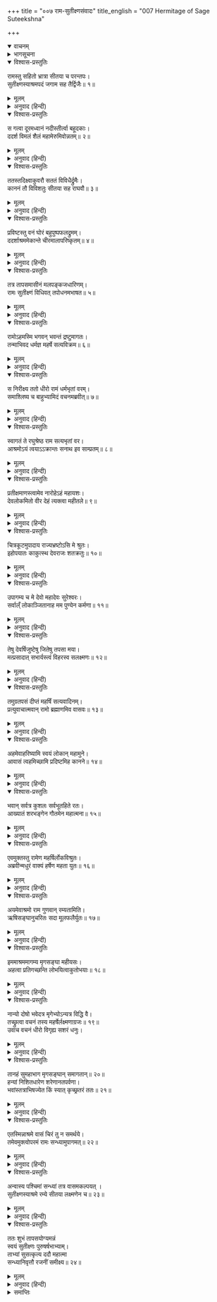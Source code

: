 +++
title = "००७ राम-सुतीक्ष्णसंवादः"
title_english = "007 Hermitage of Sage Suteekshna"

+++
<details open><summary>वाचनम्</summary>
<div caption="श्रीराम-हरिसीताराममूर्ति-घनपाठिभ्यां वचनम्" class="audioEmbed" src="https://archive.org/download/Ramayana-recitation-Sriram-harisItArAmamUrti-Ghanapaati-v2/Kanda_3/Kanda_3_ARK-007-Rama_-_Sutheekshnana_Samvadaha.mp3"></div>
</details>

<details><summary>भागसूचना</summary>

7. सीता और भ्रातासहित श्रीरामका सुतीक्ष्णके आश्रमपर जाकर उनसे बातचीत करना तथा उनसे सत्कृत हो रातमें वहीं ठहरना
</details>

<details open><summary>विश्वास-प्रस्तुतिः</summary>

रामस्तु सहितो भ्रात्रा सीतया च परन्तपः।  
सुतीक्ष्णस्याश्रमपदं जगाम सह तैर्द्विजैः॥ १॥
</details>

<details><summary>मूलम्</summary>

रामस्तु सहितो भ्रात्रा सीतया च परन्तपः।  
सुतीक्ष्णस्याश्रमपदं जगाम सह तैर्द्विजैः॥ १॥
</details>

<details><summary>अनुवाद (हिन्दी)</summary>

शत्रुओंको संताप देनेवाले श्रीरामचन्द्रजी लक्ष्मण, सीता तथा उन ब्राह्मणोंके साथ सुतीक्ष्ण मुनिके आश्रमकी ओर चले॥ १॥
</details>

<details open><summary>विश्वास-प्रस्तुतिः</summary>

स गत्वा दूरमध्वानं नदीस्तीर्त्वा बहूदकाः।  
ददर्श विमलं शैलं महामेरुमिवोन्नतम्॥ २॥
</details>

<details><summary>मूलम्</summary>

स गत्वा दूरमध्वानं नदीस्तीर्त्वा बहूदकाः।  
ददर्श विमलं शैलं महामेरुमिवोन्नतम्॥ २॥
</details>

<details><summary>अनुवाद (हिन्दी)</summary>

वे दूरतकका मार्ग तै करके अगाध जलसे भरी हुई बहुत-सी नदियोंको पार करते हुए जब आगे गये, तब उन्हें महान् मेरुगिरिके समान एक अत्यन्त ऊँचा पर्वत दिखायी दिया, जो बड़ा ही निर्मल था॥ २॥
</details>

<details open><summary>विश्वास-प्रस्तुतिः</summary>

ततस्तदिक्ष्वाकुवरौ सततं विविधैर्द्रुमैः।  
काननं तौ विविशतुः सीतया सह राघवौ॥ ३॥
</details>

<details><summary>मूलम्</summary>

ततस्तदिक्ष्वाकुवरौ सततं विविधैर्द्रुमैः।  
काननं तौ विविशतुः सीतया सह राघवौ॥ ३॥
</details>

<details><summary>अनुवाद (हिन्दी)</summary>

वहाँसे आगे बढ़कर वे दोनों इक्ष्वाकुकुलके श्रेष्ठ वीर रघुवंशी बन्धु सीताके साथ नाना प्रकारके वृक्षोंसे भरे हुए एक वनमें पहुँचे॥ ३॥
</details>

<details open><summary>विश्वास-प्रस्तुतिः</summary>

प्रविष्टस्तु वनं घोरं बहुपुष्पफलद्रुमम्।  
ददर्शाश्रममेकान्ते चीरमालापरिष्कृतम्॥ ४॥
</details>

<details><summary>मूलम्</summary>

प्रविष्टस्तु वनं घोरं बहुपुष्पफलद्रुमम्।  
ददर्शाश्रममेकान्ते चीरमालापरिष्कृतम्॥ ४॥
</details>

<details><summary>अनुवाद (हिन्दी)</summary>

उस घोर वनमें प्रविष्ट हो श्रीरघुनाथजीने एकान्त स्थानमें एक आश्रम देखा, जहाँके वृक्ष प्रचुर फल-फूलोंसे लदे हुए थे। इधर-उधर टँगे हुए चीर वस्त्रोंके समुदाय उस आश्रमकी शोभा बढ़ाते थे॥ ४॥
</details>

<details open><summary>विश्वास-प्रस्तुतिः</summary>

तत्र तापसमासीनं मलपङ्कजधारिणम्।  
रामः सुतीक्ष्णं विधिवत् तपोधनमभाषत॥ ५॥
</details>

<details><summary>मूलम्</summary>

तत्र तापसमासीनं मलपङ्कजधारिणम्।  
रामः सुतीक्ष्णं विधिवत् तपोधनमभाषत॥ ५॥
</details>

<details><summary>अनुवाद (हिन्दी)</summary>

वहाँ आन्तरिक मलकी शुद्धिके लिये पद्मासन धारण किये सुतीक्ष्ण मुनि ध्यानमग्न होकर बैठे थे। श्रीरामने उन तपोधन मुनिके पास विधिवत् जाकर उनसे इस प्रकार कहा—॥ ५॥
</details>

<details open><summary>विश्वास-प्रस्तुतिः</summary>

रामोऽहमस्मि भगवन् भवन्तं द्रष्टुमागतः।  
तन्माभिवद धर्मज्ञ महर्षे सत्यविक्रम॥ ६॥
</details>

<details><summary>मूलम्</summary>

रामोऽहमस्मि भगवन् भवन्तं द्रष्टुमागतः।  
तन्माभिवद धर्मज्ञ महर्षे सत्यविक्रम॥ ६॥
</details>

<details><summary>अनुवाद (हिन्दी)</summary>

‘सत्यपराक्रमी धर्मज्ञ महर्षे! भगवन्! मैं राम हूँ और यहाँ आपका दर्शन करनेके लिये आया हूँ, अतः आप मुझसे बात कीजिये’॥ ६॥
</details>

<details open><summary>विश्वास-प्रस्तुतिः</summary>

स निरीक्ष्य ततो धीरो रामं धर्मभृतां वरम्।  
समाश्लिष्य च बाहुभ्यामिदं वचनमब्रवीत्॥ ७॥
</details>

<details><summary>मूलम्</summary>

स निरीक्ष्य ततो धीरो रामं धर्मभृतां वरम्।  
समाश्लिष्य च बाहुभ्यामिदं वचनमब्रवीत्॥ ७॥
</details>

<details><summary>अनुवाद (हिन्दी)</summary>

धर्मात्माओंमें श्रेष्ठ भगवान् श्रीरामका दर्शन करके धीर महर्षि सुतीक्ष्णने अपनी दोनों भुजाओंसे उनका आलिङ्गन किया और इस प्रकार कहा—॥ ७॥
</details>

<details open><summary>विश्वास-प्रस्तुतिः</summary>

स्वागतं ते रघुश्रेष्ठ राम सत्यभृतां वर।  
आश्रमोऽयं त्वयाऽऽक्रान्तः सनाथ इव साम्प्रतम्॥ ८॥
</details>

<details><summary>मूलम्</summary>

स्वागतं ते रघुश्रेष्ठ राम सत्यभृतां वर।  
आश्रमोऽयं त्वयाऽऽक्रान्तः सनाथ इव साम्प्रतम्॥ ८॥
</details>

<details><summary>अनुवाद (हिन्दी)</summary>

‘सत्यवादियोंमें श्रेष्ठ रघुकुलभूषण श्रीराम! आपका स्वागत है। इस समय आपके पदार्पण करनेसे यह आश्रम सनाथ हो गया॥ ८॥
</details>

<details open><summary>विश्वास-प्रस्तुतिः</summary>

प्रतीक्षमाणस्त्वामेव नारोहेऽहं महायशः।  
देवलोकमितो वीर देहं त्यक्त्वा महीतले॥ ९॥
</details>

<details><summary>मूलम्</summary>

प्रतीक्षमाणस्त्वामेव नारोहेऽहं महायशः।  
देवलोकमितो वीर देहं त्यक्त्वा महीतले॥ ९॥
</details>

<details><summary>अनुवाद (हिन्दी)</summary>

‘महायशस्वी वीर! मैं आपकी ही प्रतीक्षामें था, इसीलिये अबतक इस पृथ्वीपर अपने शरीरको त्यागकर मैं यहाँसे देवलोक (ब्रह्मधाम) में नहीं गया॥ ९॥
</details>

<details open><summary>विश्वास-प्रस्तुतिः</summary>

चित्रकूटमुपादाय राज्यभ्रष्टोऽसि मे श्रुतः।  
इहोपयातः काकुत्स्थ देवराजः शतक्रतुः॥ १०॥
</details>

<details><summary>मूलम्</summary>

चित्रकूटमुपादाय राज्यभ्रष्टोऽसि मे श्रुतः।  
इहोपयातः काकुत्स्थ देवराजः शतक्रतुः॥ १०॥
</details>

<details><summary>अनुवाद (हिन्दी)</summary>

‘मैंने सुना था कि आप राज्यसे भ्रष्ट हो चित्रकूट पर्वतपर आकर रहते हैं। काकुत्स्थ! यहाँ सौ यज्ञोंका अनुष्ठान करनेवाले देवराज इन्द्र आये थे॥ १०॥
</details>

<details open><summary>विश्वास-प्रस्तुतिः</summary>

उपागम्य च मे देवो महादेवः सुरेश्वरः।  
सर्वाल्ँ लोकाञ्जितानाह मम पुण्येन कर्मणा॥ ११॥
</details>

<details><summary>मूलम्</summary>

उपागम्य च मे देवो महादेवः सुरेश्वरः।  
सर्वांल्लोकाञ्जितानाह मम पुण्येन कर्मणा॥ ११॥
</details>

<details><summary>अनुवाद (हिन्दी)</summary>

‘वे महान् देवता देवेश्वर इन्द्रदेव मेरे पास आकर कह रहे थे कि ‘तुमने अपने पुण्यकर्मके द्वारा समस्त शुभ लोकोंपर विजय पायी है’॥ ११॥
</details>

<details open><summary>विश्वास-प्रस्तुतिः</summary>

तेषु देवर्षिजुष्टेषु जितेषु तपसा मया।  
मत्प्रसादात् सभार्यस्त्वं विहरस्व सलक्ष्मणः॥ १२॥
</details>

<details><summary>मूलम्</summary>

तेषु देवर्षिजुष्टेषु जितेषु तपसा मया।  
मत्प्रसादात् सभार्यस्त्वं विहरस्व सलक्ष्मणः॥ १२॥
</details>

<details><summary>अनुवाद (हिन्दी)</summary>

‘उनके कथनानुसार मैंने तपस्यासे जिन देवर्षिसेवित लोकोंपर अधिकार प्राप्त किया है, उन लोकोंमें आप सीता और लक्ष्मणके साथ विहार करें। मैं बड़ी प्रसन्नताके साथ वे सारे लोक आपकी सेवामें समर्पित करता हूँ’॥
</details>

<details open><summary>विश्वास-प्रस्तुतिः</summary>

तमुग्रतपसं दीप्तं महर्षिं सत्यवादिनम्।  
प्रत्युवाचात्मवान् रामो ब्रह्माणमिव वासवः॥ १३॥
</details>

<details><summary>मूलम्</summary>

तमुग्रतपसं दीप्तं महर्षिं सत्यवादिनम्।  
प्रत्युवाचात्मवान् रामो ब्रह्माणमिव वासवः॥ १३॥
</details>

<details><summary>अनुवाद (हिन्दी)</summary>

जैसे इन्द्र ब्रह्माजीसे बात करते हैं, उसी प्रकार मनस्वी श्रीरामने उन उग्र तपस्यावाले तेजस्वी एवं सत्यवादी महर्षिको इस प्रकार उत्तर दिया—॥ १३॥
</details>

<details open><summary>विश्वास-प्रस्तुतिः</summary>

अहमेवाहरिष्यामि स्वयं लोकान् महामुने।  
आवासं त्वहमिच्छामि प्रदिष्टमिह कानने॥ १४॥
</details>

<details><summary>मूलम्</summary>

अहमेवाहरिष्यामि स्वयं लोकान् महामुने।  
आवासं त्वहमिच्छामि प्रदिष्टमिह कानने॥ १४॥
</details>

<details><summary>अनुवाद (हिन्दी)</summary>

‘महामुने! वे लोक तो मैं स्वयं ही आपको प्राप्त कराऊँगा, इस समय तो मेरी यह इच्छा है कि आप बतावें कि मैं इस वनमें अपने ठहरनेके लिये कहाँ कुटिया बनाऊँ?॥ १४॥
</details>

<details open><summary>विश्वास-प्रस्तुतिः</summary>

भवान् सर्वत्र कुशलः सर्वभूतहिते रतः।  
आख्यातं शरभङ्गेन गौतमेन महात्मना॥ १५॥
</details>

<details><summary>मूलम्</summary>

भवान् सर्वत्र कुशलः सर्वभूतहिते रतः।  
आख्यातं शरभङ्गेन गौतमेन महात्मना॥ १५॥
</details>

<details><summary>अनुवाद (हिन्दी)</summary>

‘आप समस्त प्राणियोंके हितमें तत्पर तथा इहलोक और परलोककी सभी बातोंके ज्ञानमें निपुण हैं, यह बात मुझसे गौतमगोत्रीय महात्मा शरभङ्गने कही थी’॥ १५॥
</details>

<details open><summary>विश्वास-प्रस्तुतिः</summary>

एवमुक्तस्तु रामेण महर्षिर्लोकविश्रुतः।  
अब्रवीन्मधुरं वाक्यं हर्षेण महता युतः॥ १६॥
</details>

<details><summary>मूलम्</summary>

एवमुक्तस्तु रामेण महर्षिर्लोकविश्रुतः।  
अब्रवीन्मधुरं वाक्यं हर्षेण महता युतः॥ १६॥
</details>

<details><summary>अनुवाद (हिन्दी)</summary>

श्रीरामचन्द्रजीके ऐसा कहनेपर उन लोकविख्यात महर्षिने बड़े हर्षके साथ मधुर वाणीमें कहा—॥ १६॥
</details>

<details open><summary>विश्वास-प्रस्तुतिः</summary>

अयमेवाश्रमो राम गुणवान् रम्यतामिति।  
ऋषिसङ्घानुचरितः सदा मूलफलैर्युतः॥ १७॥
</details>

<details><summary>मूलम्</summary>

अयमेवाश्रमो राम गुणवान् रम्यतामिति।  
ऋषिसङ्घानुचरितः सदा मूलफलैर्युतः॥ १७॥
</details>

<details><summary>अनुवाद (हिन्दी)</summary>

‘श्रीराम! यही आश्रम सब प्रकारसे गुणवान् (सुविधाजनक) है, अतः आप यहीं सुखपूर्वक निवास कीजिये। यहाँ ऋषियोंका समुदाय सदा आता-जाता रहता है और फल-मूल भी सर्वदा सुलभ होते हैं॥ १७॥
</details>

<details open><summary>विश्वास-प्रस्तुतिः</summary>

इममाश्रममागम्य मृगसङ्घा महीयसः।  
अहत्वा प्रतिगच्छन्ति लोभयित्वाकुतोभयाः॥ १८॥
</details>

<details><summary>मूलम्</summary>

इममाश्रममागम्य मृगसङ्घा महीयसः।  
अहत्वा प्रतिगच्छन्ति लोभयित्वाकुतोभयाः॥ १८॥
</details>

<details><summary>अनुवाद (हिन्दी)</summary>

‘इस आश्रमपर बड़े-बड़े मृगोंके झुंड आते और अपने रूप, कान्ति एवं गतिसे मनको लुभाकर किसीको कष्ट दिये बिना ही यहाँसे लौट जाते हैं। उन्हें यहाँ किसीसे कोई भय नहीं प्राप्त होता है॥ १८॥
</details>

<details open><summary>विश्वास-प्रस्तुतिः</summary>

नान्यो दोषो भवेदत्र मृगेभ्योऽन्यत्र विद्धि वै।  
तच्छ्रुत्वा वचनं तस्य महर्षेर्लक्ष्मणाग्रजः॥ १९॥  
उवाच वचनं धीरो विगृह्य सशरं धनुः।
</details>

<details><summary>मूलम्</summary>

नान्यो दोषो भवेदत्र मृगेभ्योऽन्यत्र विद्धि वै।  
तच्छ्रुत्वा वचनं तस्य महर्षेर्लक्ष्मणाग्रजः॥ १९॥  
उवाच वचनं धीरो विगृह्य सशरं धनुः।
</details>

<details><summary>अनुवाद (हिन्दी)</summary>

‘इस आश्रममें मृगोंके उपद्रवके सिवा और कोई दोष नहीं है, यह आप निश्चितरूपसे जान लें।’ महर्षिका यह वचन सुनकर लक्ष्मणके बड़े भाई धीर-वीर भगवान् श्रीरामने हाथमें धनुष-बाण लेकर कहा—॥ १९ १/२॥
</details>

<details open><summary>विश्वास-प्रस्तुतिः</summary>

तानहं सुमहाभाग मृगसङ्घान् समागतान्॥ २०॥  
हन्यां निशितधारेण शरेणानतपर्वणा।  
भवांस्तत्राभिषज्येत किं स्यात् कृच्छ्रतरं ततः॥ २१॥
</details>

<details><summary>मूलम्</summary>

तानहं सुमहाभाग मृगसङ्घान् समागतान्॥ २०॥  
हन्यां निशितधारेण शरेणानतपर्वणा।  
भवांस्तत्राभिषज्येत किं स्यात् कृच्छ्रतरं ततः॥ २१॥
</details>

<details><summary>अनुवाद (हिन्दी)</summary>

‘महाभाग! यहाँ आये हुए उन उपद्रवकारी मृगसमूहोंको यदि मैं झुकी हुई गाँठ और तीखी धारवाले बाणसे मार डालूँ तो इसमें आपका अपमान होगा। यदि ऐसा हुआ तो इससे बढ़कर कष्टकी बात मेरे लिये और क्या हो सकती है?॥ २०-२१॥
</details>

<details open><summary>विश्वास-प्रस्तुतिः</summary>

एतस्मिन्नाश्रमे वासं चिरं तु न समर्थये।  
तमेवमुक्त्वोपरमं रामः सन्ध्यामुपागमत्॥ २२॥
</details>

<details><summary>मूलम्</summary>

एतस्मिन्नाश्रमे वासं चिरं तु न समर्थये।  
तमेवमुक्त्वोपरमं रामः सन्ध्यामुपागमत्॥ २२॥
</details>

<details><summary>अनुवाद (हिन्दी)</summary>

‘इसलिये मैं इस आश्रममें अधिक समय नहीं निवास करना चाहता।’ मुनिसे ऐसा कहकर मौन हो श्रीरामचन्द्रजी संध्योपासना करने चले गये॥ २२॥
</details>

<details open><summary>विश्वास-प्रस्तुतिः</summary>

अन्वास्य पश्चिमां सन्ध्यां तत्र वासमकल्पयत् ।  
सुतीक्ष्णस्याश्रमे रम्ये सीतया लक्ष्मणेन च॥ २३॥
</details>

<details><summary>मूलम्</summary>

अन्वास्य पश्चिमां सन्ध्यां तत्र वासमकल्पयत् ।  
सुतीक्ष्णस्याश्रमे रम्ये सीतया लक्ष्मणेन च॥ २३॥
</details>

<details><summary>अनुवाद (हिन्दी)</summary>

सायंकालकी संध्योपासना करके श्रीरामने सीता और लक्ष्मणके साथ सुतीक्ष्ण मुनिके उस रमणीय आश्रममें निवास किया॥ २३॥
</details>

<details open><summary>विश्वास-प्रस्तुतिः</summary>

ततः शुभं तापसयोग्यमन्नं  
स्वयं सुतीक्ष्णः पुरुषर्षभाभ्याम्।  
ताभ्यां सुसत्कृत्य ददौ महात्मा  
सन्ध्यानिवृत्तौ रजनीं समीक्ष्य॥ २४॥
</details>

<details><summary>मूलम्</summary>

ततः शुभं तापसयोग्यमन्नं  
स्वयं सुतीक्ष्णः पुरुषर्षभाभ्याम्।  
ताभ्यां सुसत्कृत्य ददौ महात्मा  
सन्ध्यानिवृत्तौ रजनीं समीक्ष्य॥ २४॥
</details>

<details><summary>अनुवाद (हिन्दी)</summary>

संध्याका समय बीतनेपर रात हुई देख महात्मा सुतीक्ष्णने स्वयं ही तपस्वी-जनोंके सेवन करने योग्य शुभ अन्न ले आकर उन दोनों पुरुषशिरोमणि बन्धुओंको बड़े सत्कारके साथ अर्पित किया॥ २४॥
</details>

<details><summary>समाप्तिः</summary>

इत्यार्षे श्रीमद्रामायणे वाल्मीकीये आदिकाव्येऽरण्यकाण्डे सप्तमः सर्गः॥ ७॥  
इस प्रकार श्रीवाल्मीकिनिर्मित आर्षरामायण आदिकाव्यके अरण्यकाण्डमें सातवाँ सर्ग पूरा हुआ॥ ७॥
</details>

